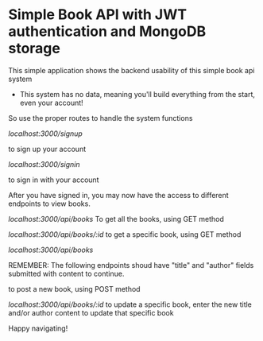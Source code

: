 # Simple Book API with JWT authentication and MongoDB storage

This simple application shows the backend usability of this simple book api system
<ul>
    <li>This system has no data, meaning you'll build everything from the start, even your account!</li>
</ul>

So use the proper routes to handle the system functions

<i> localhost:3000/signup </i>

to sign up your account

<i> localhost:3000/signin </i>

to sign in with your account

After you have signed in, you may now have the access to different endpoints to view books.

<i> localhost:3000/api/books </i>
To get all the books, using GET method

<i> localhost:3000/api/books/:id </i>
to get a specific book, using GET method

<i> localhost:3000/api/books </i>

REMEMBER: The following endpoints shoud have "title" and "author" fields submitted with content to continue.

to post a new book, using POST method

<i> localhost:3000/api/books/:id </i>
to update a specific book, enter the new title and/or author content to update that specific book

Happy navigating!

